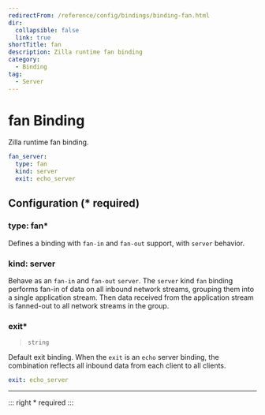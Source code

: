 ```yaml
---
redirectFrom: /reference/config/bindings/binding-fan.html
dir:
  collapsible: false
  link: true
shortTitle: fan
description: Zilla runtime fan binding
category:
  - Binding
tag:
  - Server
---
```


# fan Binding

Zilla runtime fan binding.

```yaml {2}
fan_server:
  type: fan
  kind: server
  exit: echo_server
```

## Configuration (\* required)

### type: fan\*

Defines a binding with `fan-in` and `fan-out` support, with `server` behavior.

### kind: server

Behave as an `fan-in` and `fan-out` `server`. The `server` kind `fan` binding performs fan-in of data on all inbound network streams, grouping them into a single application stream. Then data received from the application stream is fanned-out to all network streams in the group.

### exit\*

> `string`

Default exit binding. When the `exit` is an `echo` server binding, the combination reflects all inbound data from each client to all clients.

```yaml
exit: echo_server
```

<!-- @include: ../.partials/telemetry-grpc.md -->

---

::: right
\* required
:::
